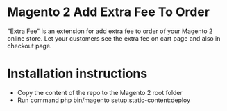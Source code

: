 Magento 2 Add Extra Fee To Order
==============================

"Extra Fee" is an extension for add extra fee to order of your Magento 2 online store. Let your customers see the extra fee on cart page and also in checkout page.

Installation instructions
=========================

* Copy the content of the repo to the Magento 2 root folder
* Run command php bin/magento setup:static-content:deploy